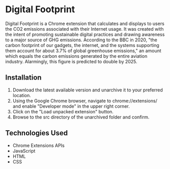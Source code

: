 # Digital Footprint

Digital Footprint is a Chrome extension that calculates and displays to users the CO2 emissions associated with their Internet usage. It was created with the intent of promoting sustainable digital practices and drawing awareness to a major source of GHG emissions. According to the BBC in 2020, "the carbon footprint of our gadgets, the internet, and the systems supporting them account for about 3.7% of global greenhouse emissions," an amount which equals the carbon emissions generated by the entire aviation industry. Alarmingly, this figure is predicted to double by 2025.

## Installation
1. Download the latest available version and unarchive it to your preferred location.
2. Using the Google Chrome browser, navigate to chrome://extensions/ and enable "Developer mode" in the upper right corner.
3. Click on the "Load unpacked extension" button.
4. Browse to the src directory of the unarchived folder and confirm.

## Technologies Used
- Chrome Extensions APIs
- JavaScript
- HTML
- CSS
